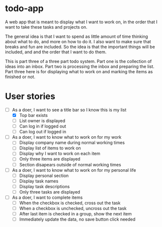 # todo-app
A web app that is meant to display what I want to work on, in the order that I want to take these tasks and projects on.

The general idea is that I want to spend as little amount of time thinking about what to do, and more on how to do it. I also want to make sure that breaks and fun are included. So the idea is that the important things will be included, and and the order that I want to do them.

This is part three of a three part todo system. Part one is the collection of ideas into an inbox. Part two is processing the inbox and preparing the list. Part three here is for displaying what to work on and marking the items as finished or not.

# User stories

* [ ] As a doer, I want to see a title bar so I know this is my list
    * [x] Top bar exists
    * [ ] List owner is displayed
    * [ ] Can log in if logged out
    * [ ] Can log out if logged in
* [ ] As a doer, I want to know what to work on for my work
    * [ ] Display company name during normal working times
    * [ ] Display list of items to work on
    * [ ] Display why I want to work on each item
    * [ ] Only three items are displayed
    * [ ] Section disapears outside of normal working times
* [ ] As a doer, I want to know what to work on for my personal life
    * [ ] Display personal section
    * [ ] Display task names
    * [ ] Display task descriptions
    * [ ] Only three tasks are displayed
* [ ] As a doer, I want to complete items
    * [ ] When the checkbox is checked, cross out the task
    * [ ] When a checkbox is unchecked, uncross out the task
    * [ ] After last item is checked in a group, show the next item
    * [ ] Immediately update the data, no save button click needed